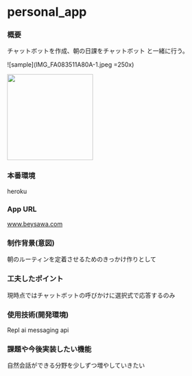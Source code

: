 # personal_app

### 概要
 チャットボットを作成、朝の日課をチャットボット と一緒に行う。
 
 ![sample](IMG_FA083511A80A-1.jpeg =250x)
 
 <img src="***画像のURL***" width=200>

### 本番環境
 heroku

### App URL
 www.beysawa.com
 
### 制作背景(意図)
 朝のルーティンを定着させるためのきっかけ作りとして
 
### 工夫したポイント
 現時点ではチャットボットの呼びかけに選択式で応答するのみ
 
### 使用技術(開発環境)
 Repl ai
 messaging api

### 課題や今後実装したい機能
 自然会話ができる分野を少しずつ増やしていきたい
